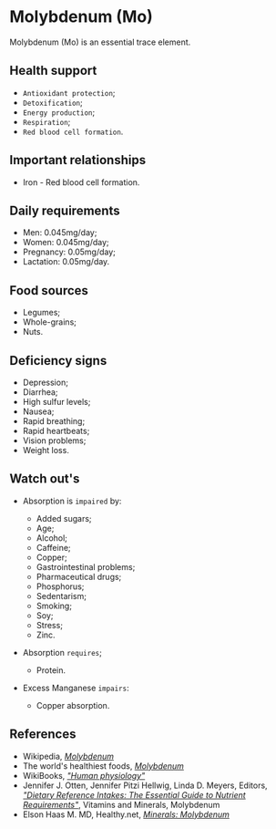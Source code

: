 # Molybdenum (Mo)
Molybdenum (Mo) is an essential trace element.

## Health support
- `Antioxidant protection`;
- `Detoxification`;
- `Energy production`;
- `Respiration`;
- `Red blood cell formation`.

## Important relationships
- Iron - Red blood cell formation.

## Daily requirements
- Men: 0.045mg/day;
- Women: 0.045mg/day;
- Pregnancy: 0.05mg/day;
- Lactation: 0.05mg/day.

## Food sources
- Legumes;
- Whole-grains;
- Nuts.

## Deficiency signs
- Depression;
- Diarrhea;
- High sulfur levels;
- Nausea;
- Rapid breathing;
- Rapid heartbeats;
- Vision problems;
- Weight loss.

## Watch out's
- Absorption is `impaired` by:
    - Added sugars;
    - Age;
    - Alcohol;
    - Caffeine;
	- Copper;
    - Gastrointestinal problems;
    - Pharmaceutical drugs;
	- Phosphorus;
    - Sedentarism;
    - Smoking;
	- Soy;
    - Stress;
	- Zinc.

- Absorption `requires`;	
	- Protein.

- Excess Manganese `impairs`:
    - Copper absorption.

## References
- Wikipedia, [_Molybdenum_](https://en.wikipedia.org/wiki/Molybdenum)
- The world's healthiest foods, [_Molybdenum_](http://www.whfoods.com/genpage.php?tname=nutrient&dbid=128)
- WikiBooks, [_"Human physiology"_](https://en.wikibooks.org/wiki/Human_Physiology/Nutrition#Minerals)
- Jennifer J. Otten, Jennifer Pitzi Hellwig, Linda D. Meyers, Editors, [_"Dietary Reference Intakes: The Essential Guide to Nutrient Requirements"_](https://www.amazon.com/Dietary-Reference-Intakes-Essential-Requirements/dp/0309157420), Vitamins and Minerals, Molybdenum
- Elson Haas M. MD, Healthy.net, [_Minerals: Molybdenum_](http://www.healthy.net/Health/Article/Molybdenum/2076/1)